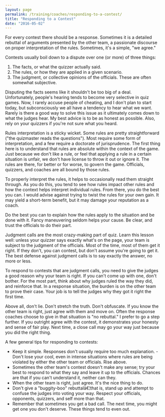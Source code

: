 ```yaml
---
layout: page
permalink: /training/coaches/responding-to-a-contest/
title: "Responding to a Contest"
date: "2016-05-02"
---
```


For every contest there should be a response. Sometimes it is a detailed rebuttal of arguments presented by the other team, a passionate discourse on proper interpretation of the rules. Sometimes, it's a simple, "we agree."

Contests usually boil down to a dispute over one (or more) of three things:

1. The facts, or what the quizzer actually said.
2. The rules, or how they are applied in a given scenario.
3. The judgment, or collective opinions of the officials. These are often somewhat subjective.

Disputing the facts seems like it shouldn't be too big of a deal. Unfortunately, people's hearing tends to become very selective in quiz games. Now, I rarely accuse people of cheating, and I don't plan to start today, but subconsciously we all have a tendency to hear what we want. Rarely is there a good way to solve this issue as it ultimately comes down to what the judges hear. My best advice is to be as honest as possible. Also, rely on your quizzers if you're not sure what you heard.

Rules interpretation is a sticky wicket. Some rules are pretty straightforward ("the quizmaster reads the questions"). Most require some form of interpretation, and a few require a doctorate of jurisprudence. The first thing here is to understand that rules are absolute within the context of the game. Just because we don't like a rule, or feel that applying a rule in a certain situation is unfair, we don't have license to throw it out or ignore it. The rules are there, for better or for worse, to govern the game. Officials, quizzers, and coaches are all bound by those rules.

To properly interpret the rules, it helps to occasionally read them straight through. As you do this, you tend to see how rules impact other rules and how the context helps interpret individual rules. From there, you do the best you can. I would advise against trying to twist the rules for your own gain. It may yield a short-term benefit, but it may damage your reputation as a coach.

Do the best you can to explain how the rules apply to the situation and be done with it. Fancy maneuvering seldom helps your cause. Be clear, and trust the officials to do their part.

Judgment calls are the most crazy-making part of quiz. Learn this lesson well: unless your quizzer says exactly what's on the page, your team is subject to the judgment of the officials. Most of the time, most of them get it right. If they don't, you can contest, but don't assume you're going to get it. The best defense against judgment calls is to say exactly the answer, no more or less.

To respond to contests that are judgment calls, you need to give the judges a good reason why your team is right. If you can't come up with one, don't bother. For the most part, think about why judges ruled the way they did, and reinforce that. In a response situation, the burden is on the other team to prove their case. Your job is to tell the judges why they got it right the first time.

Above all, don't lie. Don't stretch the truth. Don't obfuscate. If you know the other team is right, just agree with them and move on. Often the response coaches choose to give in that situation is "no rebuttal." I prefer to go a step further. If you outright agree with the contest, it demonstrates your honesty and sense of fair play. Next time, a close call may go your way just because you did the right thing.

A few general tips for responding to contests:

- Keep it simple. Responses don't usually require too much explanation. -Don't lose your cool, even in intense situations where rules are being violated by either the other team or officials. Rise above.
- Sometimes the other team's contest doesn't make any sense; try your best to respond to what they say and leave it up to the officials. Chances are that if you can't understand it, neither can they.
- When the other team is right, just agree. It's the nice thing to do.
- Don't give a "buggity-boo" rebuttalâ€¦that is, stand up and attempt to confuse the judges into voting your way. Respect your officials, opponents, quizzers, and self more than that.
- Remember that sometimes you get a bad call. The next time, you might get one you don't deserve. These things tend to even out.
